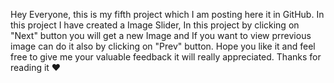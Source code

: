 Hey Everyone, this is my fifth project which I am posting here it in GitHub. In this project I have created a Image Slider, In this project by clicking on "Next" button you will get a new Image and If you want to view prrevious image can do it also by clicking on "Prev" button. Hope you like it and feel free to give me your valuable feedback it will really appreciated. Thanks for reading it ❤
